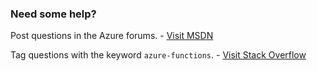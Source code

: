 ### Need some help?

Post questions in the Azure forums. - [Visit MSDN](http://go.microsoft.com/fwlink/?LinkId=780719)

Tag questions with the keyword `azure-functions`. - [Visit Stack Overflow](http://stackoverflow.com/questions/tagged/azure-functions)

<!--HONumber=Sep16_HO4-->


